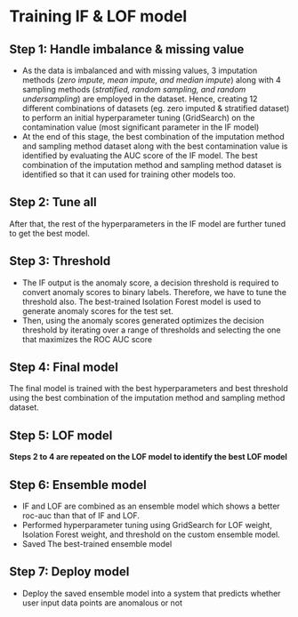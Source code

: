 # Training IF & LOF model
## Step 1: Handle imbalance & missing value
- As the data is imbalanced and with missing values, 3 imputation methods (*zero impute, mean impute, and median impute*) along with 4 sampling methods (*stratified, random sampling, and random undersampling*) are employed in the dataset. Hence, creating 12 different combinations of datasets (eg. zero imputed & stratified dataset) to perform an initial hyperparameter tuning (GridSearch) on the contamination value (most significant parameter in the IF model)
- At the end of this stage, the best combination of the imputation method and sampling method dataset along with the best contamination value is identified by evaluating the AUC score of the IF model. The best combination of the imputation method and sampling method dataset is identified so that it can used for training other models too.

## Step 2: Tune all
After that, the rest of the hyperparameters in the IF model are further tuned to get the best model. 

## Step 3: Threshold
- The IF output is the anomaly score, a decision threshold is required to convert anomaly scores to binary labels. Therefore, we have to tune the threshold also. 
The best-trained Isolation Forest model is used to generate anomaly scores for the test set.
- Then, using the anomaly scores generated optimizes the decision threshold by iterating over a range of thresholds and selecting the one that maximizes the ROC AUC score

## Step 4: Final model
The final model is trained with the best hyperparameters and best threshold using the best combination of the imputation method and sampling method dataset.

## Step 5: LOF model
**Steps 2 to 4 are repeated on the LOF model to identify the best LOF model**

## Step 6: Ensemble model
- IF and LOF are combined as an ensemble model which shows a better roc-auc than that of IF and LOF. 
- Performed hyperparameter tuning using GridSearch for LOF weight, Isolation Forest weight, and threshold on the custom ensemble model. 
- Saved The best-trained ensemble model
   
## Step 7: Deploy model
- Deploy the saved ensemble model into a system that predicts whether user input data points are anomalous or not


